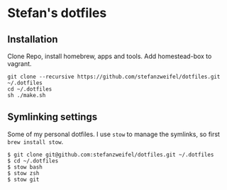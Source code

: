 # Stefan's dotfiles

## Installation

Clone Repo, install homebrew, apps and tools. Add homestead-box to vagrant.

```
git clone --recursive https://github.com/stefanzweifel/dotfiles.git ~/.dotfiles
cd ~/.dotfiles
sh ./make.sh
```


## Symlinking settings

Some of my personal dotfiles. I use `stow` to manage the symlinks, so first `brew install stow`.

```
$ git clone git@github.com:stefanzweifel/dotfiles.git ~/.dotfiles
$ cd ~/.dotfiles
$ stow bash
$ stow zsh
$ stow git
```